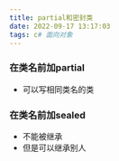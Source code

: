 ```yaml
---
title: partial和密封类
date: 2022-09-17 13:17:03
tags: c# 面向对象
---
```


### 在类名前加partial 
- 可以写相同类名的类

### 在类名前加sealed 
- 不能被继承
- 但是可以继承别人
